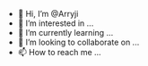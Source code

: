 - 👋 Hi, I’m @Arryji
- 👀 I’m interested in ...
- 🌱 I’m currently learning ...
- 💞️ I’m looking to collaborate on ...
- 📫 How to reach me ...

<!---
Arryji/Arryji is a ✨ special ✨ repository because its `README.md` (this file) appears on your GitHub profile.
You can click the Preview link to take a look at your changes.
--->
